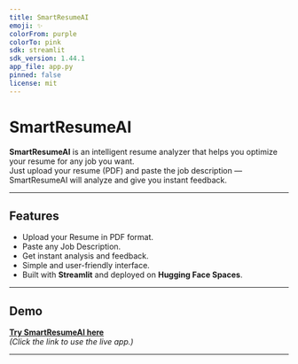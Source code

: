 ```yaml
---
title: SmartResumeAI
emoji: ✨
colorFrom: purple
colorTo: pink
sdk: streamlit
sdk_version: 1.44.1
app_file: app.py
pinned: false
license: mit
---
```

# SmartResumeAI

**SmartResumeAI** is an intelligent resume analyzer that helps you optimize your resume for any job you want.  
Just upload your resume (PDF) and paste the job description — SmartResumeAI will analyze and give you instant feedback.

---

## Features
- Upload your Resume in PDF format.
- Paste any Job Description.
- Get instant analysis and feedback.
- Simple and user-friendly interface.
- Built with **Streamlit** and deployed on **Hugging Face Spaces**.

---

## Demo

[**Try SmartResumeAI here**](https://huggingface.co/spaces/bhavana216/SmartResumeAI)  
*(Click the link to use the live app.)*

---

